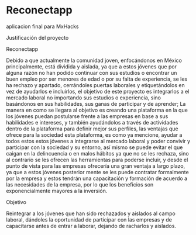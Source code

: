 # Reconectapp
aplicacion final para MxHacks

Justificación del proyecto

Reconectapp

Debido a que actualmente la comunidad joven, enfocándonos en México principalmente, está dividida y aislada, ya que a estos jóvenes que por alguna razón no han podido continuar con sus estudios o encontrar un buen empleo por ser menores de edad o por su falta de experiencia,  se les ha rechazo y apartado, cerrándoles puertas laborales y etiquetándolos en vez de ayudarlos e incluirlos, el objetivo de este proyecto es integrarlos a el mercado laboral no importando sus estudios o experiencia, sino basándonos en sus habilidades, sus ganas de participar y de aprender; La manera en como se llegara al objetivo es creando una plataforma en la que los jóvenes puedan postularse frente a las empresas en base a sus habilidades e intereses, y también ayudándolos a través de actividades dentro de la plataforma para definir mejor sus perfiles, las ventajas que ofrece para la sociedad esta plataforma, es como ya mencione, ayudar a todos estos estos jóvenes a integrarse al mercado laboral  y poder convivir y participar con la sociedad y su entorno, así mismo se puede evitar el que caigan en la delincuencia o en malos hábitos ya que no se les rechaza, sino al contrario se les ofrecen las herramientas para poderse incluir, y desde el punto de vista para las empresas ofrecería una gran ventaja a largo plazo, ya que a estos jóvenes posterior mente se les puede contratar formalmente por la empresa y estos tendrán una capacitación y formación de acuerdo a las necesidades de la empresa, por lo que los beneficios son exponencialmente mayores a la inversión.

Objetivo

Reintegrar a los jóvenes que han sido rechazados y aislados al campo laboral, dándoles la oportunidad de participar con las empresas y de capacitarse antes de entrar a laborar, dejando de racharlos y aislados.
